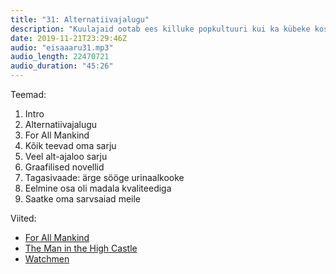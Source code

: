 ```yaml
---
title: "31: Alternatiivajalugu"
description: "Kuulajaid ootab ees killuke popkultuuri kui ka kübeke kosmoseralli ajalugu."
date: 2019-11-21T23:29:46Z
audio: "eisaaaru31.mp3"
audio_length: 22470721
audio_duration: "45:26"
---
```

Teemad:

  1. Intro
  2. Alternatiivajalugu
  3. For All Mankind
  4. Kõik teevad oma sarju
  5. Veel alt-ajaloo sarju
  6. Graafilised novellid
  7. Tagasivaade: ärge sööge urinaalkooke
  8. Eelmine osa oli madala kvaliteediga
  9. Saatke oma sarvsaiad meile

Viited:

  *   [For All Mankind](https://tv.apple.com/us/show/for-all-mankind/umc.cmc.6wsi780sz5tdbqcf11k76mkp7)
  *   [The Man in the High Castle](https://www.amazon.com/Man-High-Castle-Season/dp/B07FDM6GTV)
  *   [Watchmen](https://www.hbo.com/watchmen)
